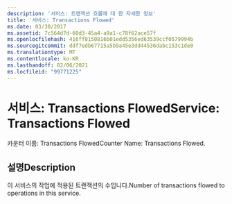 ```yaml
---
description: '서비스: 트랜잭션 흐름에 대 한 자세한 정보'
title: '서비스: Transactions Flowed'
ms.date: 03/30/2017
ms.assetid: 7c564d7d-60d3-45a4-a9a1-c78f62ace57f
ms.openlocfilehash: 416ff8150816b01edd5356ed63539ccf0579994b
ms.sourcegitcommit: ddf7edb67715a5b9a45e3dd44536dabc153c1de0
ms.translationtype: MT
ms.contentlocale: ko-KR
ms.lasthandoff: 02/06/2021
ms.locfileid: "99771225"
---
```

# <a name="service-transactions-flowed"></a><span data-ttu-id="c0b22-103">서비스: Transactions Flowed</span><span class="sxs-lookup"><span data-stu-id="c0b22-103">Service: Transactions Flowed</span></span>

<span data-ttu-id="c0b22-104">카운터 이름: Transactions Flowed</span><span class="sxs-lookup"><span data-stu-id="c0b22-104">Counter Name: Transactions Flowed.</span></span>  
  
## <a name="description"></a><span data-ttu-id="c0b22-105">설명</span><span class="sxs-lookup"><span data-stu-id="c0b22-105">Description</span></span>  

 <span data-ttu-id="c0b22-106">이 서비스의 작업에 적용된 트랜잭션의 수입니다.</span><span class="sxs-lookup"><span data-stu-id="c0b22-106">Number of transactions flowed to operations in this service.</span></span>
